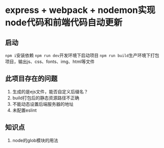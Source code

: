 # express + webpack + nodemon实现node代码和前端代码自动更新

## 启动
`npm i`安装依赖
`npm run dev`开发环境下启动项目
`npm run build`生产环境下打包项目，输出js、css、fonts、img、html等文件

## 此项目存在的问题
1. 生成的是ejs文件，能否自定义后缀名？
2. build打包后的静态资源路径不正确
3. 不能动态设置后端服务器的地址
4. 未配置eslint

## 知识点
1. node的glob模块的用法

